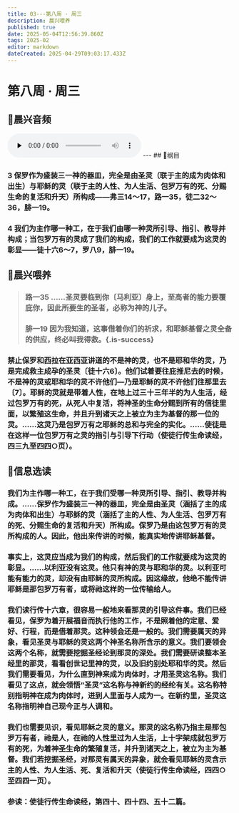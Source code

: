 ```yaml
---
title: 03---第八周 · 周三
description: 晨兴喂养
published: true
date: 2025-05-04T12:56:39.860Z
tags: 2025-02
editor: markdown
dateCreated: 2025-04-29T09:03:17.433Z
---
```


# 第八周 · 周三
## 🎵晨兴音频
<audio id="audio" controls="" preload="none">
      <source id="mp3" src="/2025-02/week8/week8day3.mp3">
</audio>
---
## 📖纲目

### 3   保罗作为盛装三一神的器皿，完全是由圣灵（联于主的成为肉体和出生）与耶稣的灵（联于主的人性、为人生活、包罗万有的死、分赐生命的复活和升天）所构成——弗三14～17，路一35，徒二32～36，腓一19。

### 4   我们为主作哪一种工，在于我们由哪一种灵所引导、指引、教导并构成；当包罗万有的灵成了我们的构成，我们的工作就要成为这灵的彰显——徒十六6～7，罗八9，腓一19。

## 📖晨兴喂养

>### 路一35    ……圣灵要临到你〔马利亚〕身上，至高者的能力要覆庇你，因此所要生的圣者，必称为神的儿子。
>
>### 腓一19    因为我知道，这事借着你们的祈求，和耶稣基督之灵全备的供应，终必叫我得救。{.is-success}

### 禁止保罗和西拉在亚西亚讲道的不是神的灵，也不是耶和华的灵，乃是完成救主成孕的圣灵〔徒十六6〕。他们试着要往庇推尼去的时候，不是神的灵或耶和华的灵不许他们—乃是耶稣的灵不许他们往那里去〔7〕。耶稣的灵就是带着人性，在地上过三十三年半的为人生活，经过包罗万有的死，从死人中复活，将神圣的生命分赐到所有的信徒里面，以繁殖这生命，并且升到诸天之上被立为主为基督的那一位的灵。……这灵乃是包罗万有之耶稣的总和与完全的实化。……使徒是在这样一位包罗万有之灵的指引与引导下行动（使徒行传生命读经，四三九至四四○页）。

## 📖信息选读

### 我们为主作哪一种工，在于我们受哪一种灵所引导、指引、教导并构成。……保罗作为盛装三一神的器皿，完全是由圣灵（涵括了主的成为肉体和出生）与耶稣的灵（涵括了主的人性、为人生活、包罗万有的死、分赐生命的复活和升天）所构成。保罗乃是由这包罗万有的灵所构成的人。因此，他出来传讲的时候，能真实地传讲耶稣基督。

### 事实上，这灵应当成为我们的构成，然后我们的工作就要成为这灵的彰显。……以利亚没有这灵。他只有神的灵与耶和华的灵。以利亚可能有能力的灵，却没有由耶稣的灵所构成。因这缘故，他绝不能传讲耶稣是那包罗万有者，或将祂这样的一位传输给人。

### 我们读行传十六章，很容易一般地来看那灵的引导这件事。我们已经看见，保罗为着开展福音而执行他的工作，不是照着他的定意、爱好、行程，而是借着那灵。这种领会还是一般的。我们需要属天的异象，看见圣灵与耶稣的灵这两个神圣名称所含示的意义。我们要领会这两个名称，就需要挖掘圣经论到那灵的深处。我们需要研读整本圣经里的那灵，看看创世记里神的灵，以及旧约别处耶和华的灵。然后我们需要看见，为什么直到神来成为肉体时，才用圣灵这名称。我们看见了这点，就会领悟“圣灵”这名称与神新约的经纶有关。这名称特别指明神在成为肉体时，进到人里面与人成为一。在新约里，圣灵这名称指明神自己现今正与人调和。

### 我们也需要见识，看见耶稣之灵的意义。那灵的这名称乃指主是那包罗万有者，祂是人，在祂的人性里过为人生活，上十字架成就包罗万有的死，为着神圣生命的繁殖复活，并升到诸天之上，被立为主为基督。我们若挖掘圣经，对那灵有属天的异象，就会看见耶稣的灵含示主的人性、为人生活、死、复活和升天（使徒行传生命读经，四四○至四四一页）。

### 参读：使徒行传生命读经，第四十、四十四、五十二篇。
<!-- Google tag (gtag.js) -->
<script async src="https://www.googletagmanager.com/gtag/js?id=G-1P8709Z16T"></script>
<script>
  window.dataLayer = window.dataLayer || [];
  function gtag(){dataLayer.push(arguments);}
  gtag('js', new Date());

  gtag('config', 'G-1P8709Z16T');
</script>